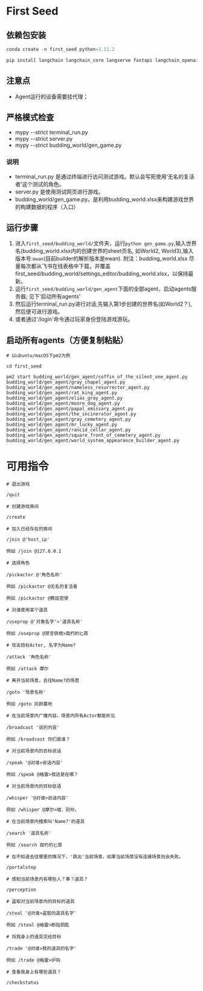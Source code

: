 # First Seed

## 依赖包安装

```python
conda create -n first_seed python=3.12.2 

pip install langchain langchain_core langserve fastapi langchain_openai sse_starlette faiss-cpu loguru mypy pandas openpyxl overrides Jinja2
```

## 注意点

- Agent运行的设备需要挂代理；

## 严格模式检查

- mypy --strict terminal_run.py
- mypy --strict server.py
- mypy --strict budding_world/gen_game.py

### 说明

- terminal_run.py 是通过终端进行访问测试游戏。默认会写死使用‘无名的复活者’这个测试的角色。
- server.py 是使用测试网页进行游戏。
- budding_world/gen_game.py。是利用budding_world.xlsx来构建游戏世界的构建数据的程序（入口）

## 运行步骤

1. 进入`first_seed/budding_world/`文件夹，运行`python gen_game.py`,输入世界名(budding_world.xlsx内的创建世界的sheet页名, 如World2, World3),输入版本号:`ewan`(目前builder的解析版本是ewan). 附注：budding_world.xlsx 尽量每次都从飞书在线表格中下载，并覆盖first_seed/budding_world/settings_editor/budding_world.xlsx，以保持最新。
2. 运行`first_seed/budding_world/gen_agent`下面的全部agent，启动agents服务器; 见下‘启动所有agents’
3. 然后运行terminal_run.py进行对话,先输入第1步创建的世界名(如World2？), 然后便可进行游戏。
4. 或者通过'/login'命令通过玩家身份登陆游戏游玩。

## 启动所有agents（方便复制粘贴）

```shell
# 以ubuntu/macOS下pm2为例

cd first_seed

pm2 start budding_world/gen_agent/coffin_of_the_silent_one_agent.py budding_world/gen_agent/gray_chapel_agent.py budding_world/gen_agent/nameless_resurrector_agent.py budding_world/gen_agent/rat_king_agent.py budding_world/gen_agent/elias_gray_agent.py budding_world/gen_agent/moore_dog_agent.py budding_world/gen_agent/papal_emissary_agent.py budding_world/gen_agent/the_incinerator_agent.py budding_world/gen_agent/gray_cemetery_agent.py budding_world/gen_agent/mr_lucky_agent.py budding_world/gen_agent/rancid_cellar_agent.py budding_world/gen_agent/square_front_of_cemetery_agent.py budding_world/gen_agent/world_system_appearance_builder_agent.py
```

# 可用指令

```
# 退出游戏

/quit

# 创建游戏房间

/create

# 加入已经存在的房间

/join @'host_ip'

例如 /join @127.0.0.1

# 选择角色

/pickactor @'角色名称'

例如 /pickactor @无名的复活者

例如 /pickactor @教廷密使

# 对谁使用某个道具

/useprop @'对象名字'>'道具名称'

例如 /useprop @禁言铁棺>腐朽的匕首

# 攻击目标Actor, 名字为Name?

/attack '角色名称'

例如 /attack 摩尔

# 离开当前场景，去往Name?的场景

/goto '场景名称'

例如 /goto 灰颜墓地

# 在当前场景内广播内容。场景内所有Actor都能听见

/broadcast '说的内容'

例如 /broadcast 你们是谁？

# 对当前场景内的目标说话

/speak '@对谁>说话内容'

例如 /speak @格雷>我这是在哪？

# 对当前场景内的目标低语

/whisper '@对谁>说话内容'

例如 /whisper @摩尔>嘘，别吵。

# 在当前场景内搜索叫'Name?'的道具

/search '道具名称'

例如 /search 腐朽的匕首

# 在不知道去往哪里的情况下，'跳出'当前场景，如果当前场景没有连接场景则会失败。

/portalstep

# 感知当前场景内有哪些人？事？道具？

/perception

# 盗取对当前场景内的目标的道具

/steal '@对谁>盗取的道具名字'

例如 /steal @格雷>断指钥匙

# 将我身上的道具交给目标

/trade '@对谁>我的道具的名字'

例如 /trade @格雷>炉钩

# 查看我身上有哪些道具？

/checkstatus
```
